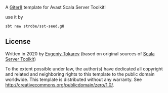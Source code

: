 A [Giter8][g8] template for Avast Scala Server Toolkit!

use it by 

```
sbt new strobe/sst-seed.g8
```

License
----------------
Written in 2020 by [Evgeniy Tokarev](https://github.com/strobe)
(based on original sources of [Scala Server Toolkit](https://github.com/avast/scala-server-toolkit))

To the extent possible under law, the author(s) have dedicated all copyright and related
and neighboring rights to this template to the public domain worldwide.
This template is distributed without any warranty. See <http://creativecommons.org/publicdomain/zero/1.0/>.

[g8]: http://www.foundweekends.org/giter8/
